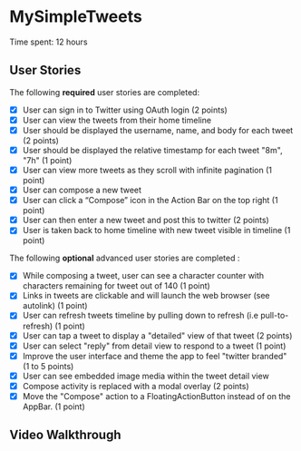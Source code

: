 # MySimpleTweets

Time spent: 12 hours

## User Stories

The following **required** user stories are completed:

* [X] User can sign in to Twitter using OAuth login (2 points)
* [X] User can view the tweets from their home timeline
* [X] User should be displayed the username, name, and body for each tweet (2 points)
* [X] User should be displayed the relative timestamp for each tweet "8m", "7h" (1 point)
* [X] User can view more tweets as they scroll with infinite pagination (1 point)
* [X] User can compose a new tweet
* [X] User can click a “Compose” icon in the Action Bar on the top right (1 point)
* [X] User can then enter a new tweet and post this to twitter (2 points)
* [X] User is taken back to home timeline with new tweet visible in timeline (1 point)

The following **optional** advanced user stories are completed :

* [X] While composing a tweet, user can see a character counter with characters remaining for tweet out of 140 (1 point)
* [X] Links in tweets are clickable and will launch the web browser (see autolink) (1 point)
* [X] User can refresh tweets timeline by pulling down to refresh (i.e pull-to-refresh) (1 point)
* [X] User can tap a tweet to display a "detailed" view of that tweet (2 points)
* [X] User can select "reply" from detail view to respond to a tweet (1 point)
* [X] Improve the user interface and theme the app to feel "twitter branded" (1 to 5 points)
* [X] User can see embedded image media within the tweet detail view
* [X] Compose activity is replaced with a modal overlay (2 points)
* [X] Move the "Compose" action to a FloatingActionButton instead of on the AppBar. (1 point)

## Video Walkthrough 
